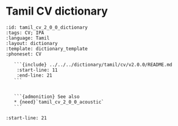 
# Tamil CV dictionary

``````{dictionary} Tamil CV dictionary
:id: tamil_cv_2_0_0_dictionary
:tags: CV; IPA
:language: Tamil
:layout: dictionary
:template: dictionary_template
:phoneset: CV

   ```{include} ../../../dictionary/tamil/cv/v2.0.0/README.md
    :start-line: 11
    :end-line: 21
   ```


   ```{admonition} See also
   * {need}`tamil_cv_2_0_0_acoustic`
   ```

``````

```{include} ../../../dictionary/tamil/cv/v2.0.0/README.md
:start-line: 21
```
